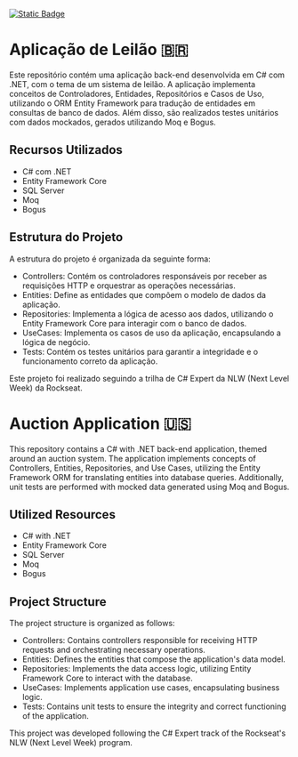 
[![Static Badge](https://img.shields.io/badge/Certificate-Certificate?style=for-the-badge&logo=AdGuard&logoColor=white&color=green&link=https%3A%2F%2Fapp.rocketseat.com.br%2Fcertificates%2Fc95f900d-90a0-4053-bf5d-1d238e9afa5c)](https://app.rocketseat.com.br/certificates/c95f900d-90a0-4053-bf5d-1d238e9afa5c)


# Aplicação de Leilão 🇧🇷

Este repositório contém uma aplicação back-end desenvolvida em C# com .NET, com o tema de um sistema de leilão. A aplicação implementa conceitos de Controladores, Entidades, Repositórios e Casos de Uso, utilizando o ORM Entity Framework para tradução de entidades em consultas de banco de dados. Além disso, são realizados testes unitários com dados mockados, gerados utilizando Moq e Bogus.


## Recursos Utilizados

 - C# com .NET
 - Entity Framework Core
 - SQL Server
 - Moq
 - Bogus

## Estrutura do Projeto

A estrutura do projeto é organizada da seguinte forma:

- Controllers: Contém os controladores responsáveis por receber as requisições HTTP e orquestrar as operações necessárias.
- Entities: Define as entidades que compõem o modelo de dados da aplicação.
- Repositories: Implementa a lógica de acesso aos dados, utilizando o Entity Framework Core para interagir com o banco de dados.
- UseCases: Implementa os casos de uso da aplicação, encapsulando a lógica de negócio.
- Tests: Contém os testes unitários para garantir a integridade e o funcionamento correto da aplicação.

Este projeto foi realizado seguindo a trilha de C# Expert da NLW (Next Level Week) da Rockseat.

#

# Auction Application 🇺🇸

This repository contains a C# with .NET back-end application, themed around an auction system. The application implements concepts of Controllers, Entities, Repositories, and Use Cases, utilizing the Entity Framework ORM for translating entities into database queries. Additionally, unit tests are performed with mocked data generated using Moq and Bogus.

## Utilized Resources

- C# with .NET
- Entity Framework Core
- SQL Server
- Moq
- Bogus

## Project Structure

The project structure is organized as follows:

- Controllers: Contains controllers responsible for receiving HTTP requests and orchestrating necessary operations.
- Entities: Defines the entities that compose the application's data model.
- Repositories: Implements the data access logic, utilizing Entity Framework Core to interact with the database.
- UseCases: Implements application use cases, encapsulating business logic.
- Tests: Contains unit tests to ensure the integrity and correct functioning of the application.

This project was developed following the C# Expert track of the Rockseat's NLW (Next Level Week) program.
